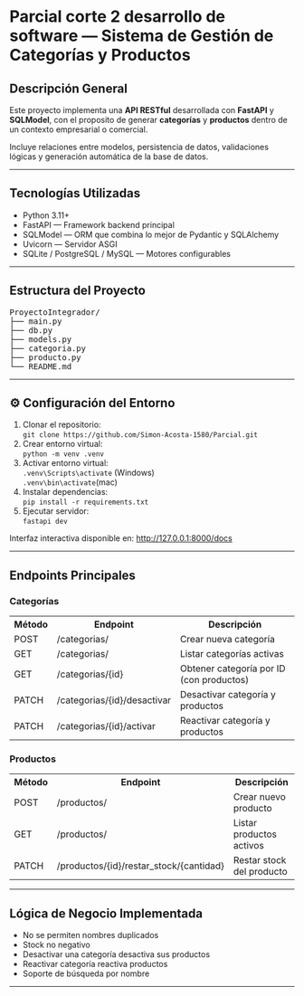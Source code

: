 
<h1> Parcial corte 2 desarrollo de software — Sistema de Gestión de Categorías y Productos</h1>

<h2>Descripción General</h2>
<p>Este proyecto implementa una <strong>API RESTful</strong> desarrollada con <strong>FastAPI</strong> y <strong>SQLModel</strong>, con el proposito de generar <strong>categorías</strong> y <strong>productos</strong> dentro de un contexto empresarial o comercial.</p>
<p>Incluye relaciones entre modelos, persistencia de datos, validaciones lógicas y generación automática de la base de datos.</p>

<hr>

<h2>Tecnologías Utilizadas</h2>
<ul>
<li>Python 3.11+</li>
<li>FastAPI — Framework backend principal</li>
<li>SQLModel — ORM que combina lo mejor de Pydantic y SQLAlchemy</li>
<li>Uvicorn — Servidor ASGI</li>
<li>SQLite / PostgreSQL / MySQL — Motores configurables</li>
</ul>

<hr>

<h2>Estructura del Proyecto</h2>
<pre>
ProyectoIntegrador/
├── main.py
├── db.py
├── models.py
├── categoria.py
├── producto.py
└── README.md
</pre>

<hr>

<h2>⚙️ Configuración del Entorno</h2>
<ol>
<li>Clonar el repositorio:<br><code>git clone https://github.com/Simon-Acosta-1580/Parcial.git</code></li>
<li>Crear entorno virtual:<br><code>python -m venv .venv</code></li>
<li>Activar entorno virtual:<br><code>.venv\Scripts\activate</code> (Windows) <br><code>.venv\bin\activate</code>(mac)</li>
<li>Instalar dependencias:<br><code>pip install -r requirements.txt</code></li>
<li>Ejecutar servidor:<br><code>fastapi dev</code></li>
</ol>

<p>Interfaz interactiva disponible en: <a href="http://127.0.0.1:8000/docs">http://127.0.0.1:8000/docs</a></p>

<hr>

<h2>Endpoints Principales</h2>

<h3>Categorías</h3>
<table>
<tr><th>Método</th><th>Endpoint</th><th>Descripción</th></tr>
<tr><td>POST</td><td>/categorias/</td><td>Crear nueva categoría</td></tr>
<tr><td>GET</td><td>/categorias/</td><td>Listar categorías activas</td></tr>
<tr><td>GET</td><td>/categorias/{id}</td><td>Obtener categoría por ID (con productos)</td></tr>
<tr><td>PATCH</td><td>/categorias/{id}/desactivar</td><td>Desactivar categoría y productos</td></tr>
<tr><td>PATCH</td><td>/categorias/{id}/activar</td><td>Reactivar categoría y productos</td></tr>
</table>

<h3>Productos</h3>
<table>
<tr><th>Método</th><th>Endpoint</th><th>Descripción</th></tr>
<tr><td>POST</td><td>/productos/</td><td>Crear nuevo producto</td></tr>
<tr><td>GET</td><td>/productos/</td><td>Listar productos activos</td></tr>
<tr><td>PATCH</td><td>/productos/{id}/restar_stock/{cantidad}</td><td>Restar stock del producto</td></tr>
</table>

<hr>

<h2>Lógica de Negocio Implementada</h2>
<ul>
<li>No se permiten nombres duplicados</li>
<li>Stock no negativo</li>
<li>Desactivar una categoría desactiva sus productos</li>
<li>Reactivar categoría reactiva productos</li>
<li>Soporte de búsqueda por nombre</li>
</ul>

<hr>
